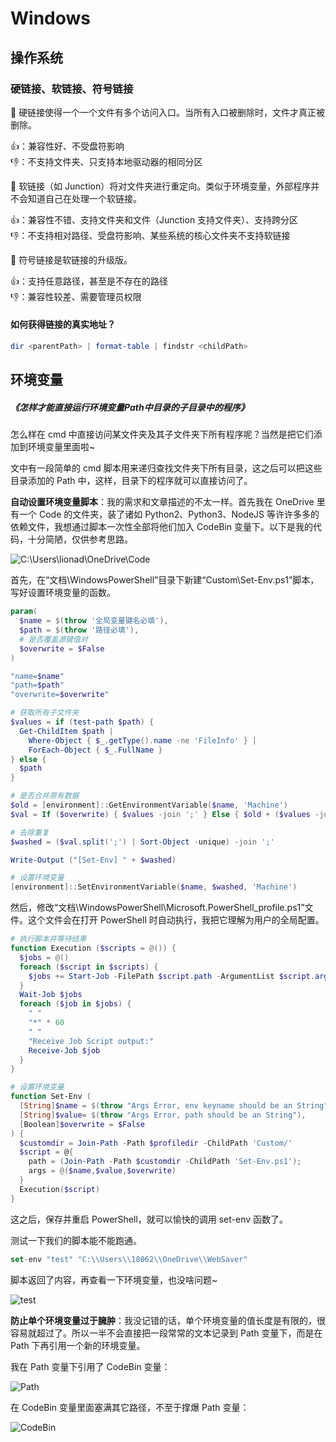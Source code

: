 # Windows



## 操作系统

### 硬链接、软链接、符号链接

🔗 硬链接使得一个一个文件有多个访问入口。当所有入口被删除时，文件才真正被删除。

👍：兼容性好、不受盘符影响
<br>
👎：不支持文件夹、只支持本地驱动器的相同分区

🔗 软链接（如 Junction）将对文件夹进行重定向。类似于环境变量，外部程序并不会知道自己在处理一个软链接。

👍：兼容性不错、支持文件夹和文件（Junction 支持文件夹）、支持跨分区
<br>
👎：不支持相对路径、受盘符影响、某些系统的核心文件夹不支持软链接

🔗 符号链接是软链接的升级版。

👍：支持任意路径，甚至是不存在的路径
<br>
👎：兼容性较差、需要管理员权限

#### 如何获得链接的真实地址？

```powershell
dir <parentPath> | format-table | findstr <childPath>
```

## 环境变量

##### <Link type="h5" to="https://mgear-file.oss-cn-shanghai.aliyuncs.com/%E6%80%8E%E6%A0%B7%E6%89%8D%E8%83%BD%E7%9B%B4%E6%8E%A5%E8%BF%90%E8%A1%8C%E7%8E%AF%E5%A2%83%E5%8F%98%E9%87%8FPath%E4%B8%AD%E7%9B%AE%E5%BD%95%E7%9A%84%E5%AD%90%E7%9B%AE%E5%BD%95%E4%B8%AD%E7%9A%84%E7%A8%8B%E5%BA%8F_CSDN%E7%A4%BE%E5%8C%BA.html" source="https://bbs.csdn.net/topics/390354388" >《怎样才能直接运行环境变量Path中目录的子目录中的程序》</Link>

怎么样在 cmd 中直接访问某文件夹及其子文件夹下所有程序呢？当然是把它们添加到环境变量里面啦~

文中有一段简单的 cmd 脚本用来递归查找文件夹下所有目录，这之后可以把这些目录添加的 Path 中，这样，目录下的程序就可以直接访问了。

**自动设置环境变量脚本**：我的需求和文章描述的不太一样。首先我在 OneDrive 里有一个 Code 的文件夹，装了诸如 Python2、Python3、NodeJS 等许许多多的依赖文件，我想通过脚本一次性全部将他们加入 CodeBin 变量下。以下是我的代码，十分简陋，仅供参考思路。

![C:\Users\lionad\OneDrive\Code](https://mgear-image.oss-cn-shanghai.aliyuncs.com/image/other/20210917151711.png?type=win11)

首先，在“文档\WindowsPowerShell”目录下新建“Custom\Set-Env.ps1”脚本，写好设置环境变量的函数。

```powershell
param(
  $name = $(throw '全局变量键名必填'),
  $path = $(throw '路径必填'),
  # 是否覆盖源键值对
  $overwrite = $False
)

"name=$name"
"path=$path"
"overwrite=$overwrite"

# 获取所有子文件夹
$values = if (test-path $path) {
  Get-ChildItem $path | 
    Where-Object { $_.getType().name -ne 'FileInfo' } | 
    ForEach-Object { $_.FullName }
} else {
  $path
}

# 是否合并原有数据
$old = [environment]::GetEnvironmentVariable($name, 'Machine')
$val = If ($overwrite) { $values -join ';' } Else { $old + ($values -join ';') }

# 去除重复
$washed = ($val.split(';') | Sort-Object -unique) -join ';'

Write-Output ("[Set-Env] " + $washed)

# 设置环境变量
[environment]::SetEnvironmentVariable($name, $washed, 'Machine')
```

然后，修改“文档\WindowsPowerShell\Microsoft.PowerShell_profile.ps1”文件。这个文件会在打开 PowerShell 时自动执行，我把它理解为用户的全局配置。

```powershell
# 执行脚本并等待结果
function Execution ($scripts = @()) {
  $jobs = @()
  foreach ($script in $scripts) {
    $jobs += Start-Job -FilePath $script.path -ArgumentList $script.args
  }
  Wait-Job $jobs
  foreach ($job in $jobs) {
    " "
    "*" * 60
    " "
    "Receive Job Script output:"
    Receive-Job $job
  }
}

# 设置环境变量
function Set-Env (
  [String]$name = $(throw "Args Error, env keyname should be an String"),
  [String]$value= $(throw "Args Error, path should be an String"),
  [Boolean]$overwrite = $False
) {
  $customdir = Join-Path -Path $profiledir -ChildPath 'Custom/'
  $script = @{
    path = (Join-Path -Path $customdir -ChildPath 'Set-Env.ps1');
    args = @($name,$value,$overwrite)
  }
  Execution($script)
}
```

这之后，保存并重启 PowerShell，就可以愉快的调用 set-env 函数了。

测试一下我们的脚本能不能跑通。

```js
set-env "test" "C:\\Users\\18062\\OneDrive\\WebSaver"
```

脚本返回了内容，再查看一下环境变量，也没啥问题~

![test](https://mgear-image.oss-cn-shanghai.aliyuncs.com/image/other/20210917152840.png?type=win11-square)

**防止单个环境变量过于臃肿**：我没记错的话，单个环境变量的值长度是有限的，很容易就超过了。所以一半不会直接把一段常常的文本记录到 Path 变量下，而是在 Path 下再引用一个新的环境变量。

我在 Path 变量下引用了 CodeBin 变量：

![Path](https://mgear-image.oss-cn-shanghai.aliyuncs.com/image/other/20210917150802.png?type=win11)

在 CodeBin 变量里面塞满其它路径，不至于撑爆 Path 变量：

![CodeBin](https://mgear-image.oss-cn-shanghai.aliyuncs.com/image/other/20210917150717.png?type=win11)
